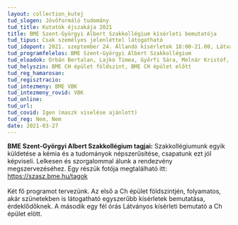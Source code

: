 ```yaml
---
layout: collection_kutej
tud_slogen: Jövőformáló tudomány
tud_title: Kutatók éjszakája 2021
title: BME Szent-Györgyi Albert Szakkollégium kísérleti bemutatója
tud_tipus: Csak személyes jelenléttel látogatható
tud_idopont: 2021. szeptember 24. Állandó kísérletek 18:00-21.00, Látványos kisérleti bemutató 20:15-20:45
tud_programfelelos: BME Szent-Györgyi Albert Szakkollégium
tud_eloadok: Orbán Bertalan, Lajkó Tímea, Győrfi Sára, Molnár Kristóf, Müller Éva, Vészi Blanka, Szabó Renáta, Szeip Judit, Horváth Virág, Balázs Krisztina, Bodzás Gábor, Balogh Marcell
tud_helyszin: BME CH épület földszint, BME CH épület előtt
tud_reg_hamarosan:
tud_regisztracio:
tud_intezmeny: BME VBK
tud_intezmeny_rovid: VBK
tud_online:
tud_url:
tud_covid: Igen (maszk viselése ajánlott)
tud_reg: Nem, Nem
date: 2021-03-27
---
```


<b>BME Szent-Györgyi Albert Szakkollégium tagjai:</b> Szakkollégiumunk egyik küldetése a kémia és a tudományok népszerűsítése, csapatunk ezt jól képviseli. Lelkesen és szorgalommal álunk a rendezvény megszervezéséhez. Egy részük fotója megtalálható itt: <a href="https://szasz.bme.hu/tagok" target="_blank">https://szasz.bme.hu/tagok</a>
<br><br>
Két fő programot tervezünk. Az első a Ch épület földszintjén, folyamatos, akár szünetekben is látogatható egyszerűbb kísérletek bemutatása,  érdeklődőknek. A második egy fél órás Látványos kísérleti bemutató a Ch épület elött.


